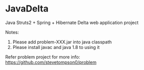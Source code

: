 # JavaDelta

Java Struts2 + Spring + Hibernate Delta web application project

Notes:
  1. Please add problem-XXX.jar into java classpath
  2. Please install javac and java 1.8 to using it

Refer problem project for more info:
https://github.com/stevetompson0/problem

